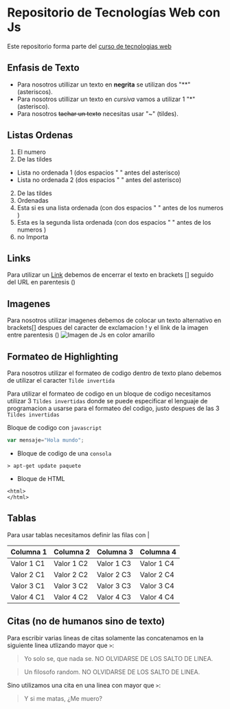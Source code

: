# Repositorio de Tecnologías Web con Js

Este repositorio forma parte del  [curso de tecnologias web](https://github.com/adrianeguez/Tec_Web_Js_2016_B)

## Enfasis de Texto

* Para nosotros utillizar un texto en **negrita** se utilizan dos "**" (asteriscos).
* Para nosotros utillizar un texto en *cursiva* vamos a utilizar 1 "*" (asterisco).
* Para nosotros ~~tachar un texto~~ necesitas usar "~" (tildes).

## Listas Ordenas

1. El numero
2. De las tildes
  * Lista no ordenada 1 (dos espacios "  " antes del asterisco)
  * Lista no ordenada 2 (dos espacios "  " antes del asterisco)
2. De las tildes
1. Ordenadas
  1. Esta si es una lista ordenada (con dos espacios " " antes de los numeros )
  1. Esta es la segunda lista ordenada (con dos espacios " " antes de los numeros )
4. no Importa

## Links 

Para utilizar un [Link](https://github.com/adrianeguez/Tec_Web_Js_2016_B) debemos de encerrar el texto en brackets [] seguido del URL en parentesis ()

## Imagenes 

Para nosotros utilizar imagenes debemos de colocar un texto alternativo en brackets[] despues del caracter de exclamacion ! y el link de la imagen entre parentesis () 
![Imagen de Js en color amarillo](http://photos4.meetupstatic.com/photos/event/5/7/d/3/highres_436702483.jpeg "Javascript")
## Formateo de Highlighting
Para nosotros utilizar el formateo de codigo dentro de texto plano debemos de utilizar el caracter `Tilde invertida`

Para utilizar el formateo de codigo en un bloque de codigo necesitamos utilizar 3 `Tildes invertidas` donde se puede especificar el lenguaje de programacion a usarse para el formateo del codigo, justo despues de las 3 `Tildes invertidas`

 Bloque de codigo con `javascript`

```javascript
var mensaje="Hola mundo";
```

* Bloque de codigo de una `consola`

```
> apt-get update paquete
```

* Bloque de HTML

```
<html>
</html>
```


## Tablas

Para usar tablas necesitamos definir las filas con | 

|Columna 1|Columna 2|Columna 3|Columna 4|
|---|---|---|---|
|Valor 1 C1|Valor 1 C2|Valor 1 C3|Valor 1 C4|
|Valor 2 C1|Valor 2 C2|Valor 2 C3|Valor 2 C4|
|Valor 3 C1|Valor 3 C2|Valor 3 C3|Valor 3 C4|
|Valor 4 C1|Valor 4 C2|Valor 4 C3|Valor 4 C4|


## Citas (no de humanos sino de texto)

Para escribir varias lineas de citas solamente las concatenamos en la siguiente linea utlizando mayor que `>`:

> Yo solo se, que nada se. NO OLVIDARSE DE LOS SALTO DE LINEA.

> Un filosofo random. NO OLVIDARSE DE LOS SALTO DE LINEA.


Sino utilizamos una cita en una linea con mayor que `>`:

> Y si me matas, ¿Me muero?